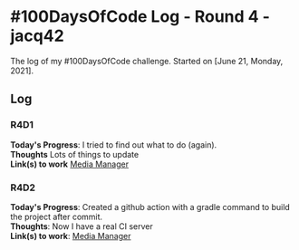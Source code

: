 # #100DaysOfCode Log - Round 4 - jacq42

The log of my #100DaysOfCode challenge. Started on [June 21, Monday, 2021].

## Log

### R4D1 
**Today's Progress**: I tried to find out what to do (again).<br/>
**Thoughts** Lots of things to update<br/>
**Link(s) to work** [Media Manager](https://github.com/jacq42/media-manager)

### R4D2
**Today's Progress**: Created a github action with a gradle command to build the project after commit.<br/>
**Thoughts**: Now I have a real CI server<br/>
**Link(s) to work**: [Media Manager](https://github.com/jacq42/media-manager)
